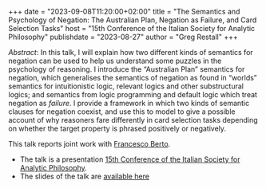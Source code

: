 +++
date = "2023-09-08T11:20:00+02:00"
title = "The Semantics and Psychology of Negation: The Australian Plan, Negation as Failure, and Card Selection Tasks"
host = "15th Conference of the Italian Society for Analytic Philosophy"
publishdate = "2023-08-27"
author = "Greg Restall"
+++

*Abstract*: In this talk, I will explain how two different kinds of semantics for negation can be used to help us understand some puzzles in the psychology of reasoning. I introduce the &ldquo;Australian Plan&rdquo; semantics for negation, which generalises the semantics of negation as found in &ldquo;worlds&rdquo; semantics for intuitionistic logic, relevant logics and other substructural logics; and semantics from logic programming and default logic which treat negation as _failure_. I provide a framework in which two kinds of semantic clauses for negation coexist, and use this to model to give a possible account of why reasoners fare differently in card selection tasks depending on whether the target property is phrased positively or negatively. 

This talk reports joint work with [Francesco Berto](https://www.st-andrews.ac.uk/philosophy/people/fb96).

* The talk is a presentation [15th Conference of the Italian Society for Analytic Philosophy](http://sifaphilosophy.eu/?p=4958).
* The slides of the talk are [available here](/slides/spn-sifa.pdf)
